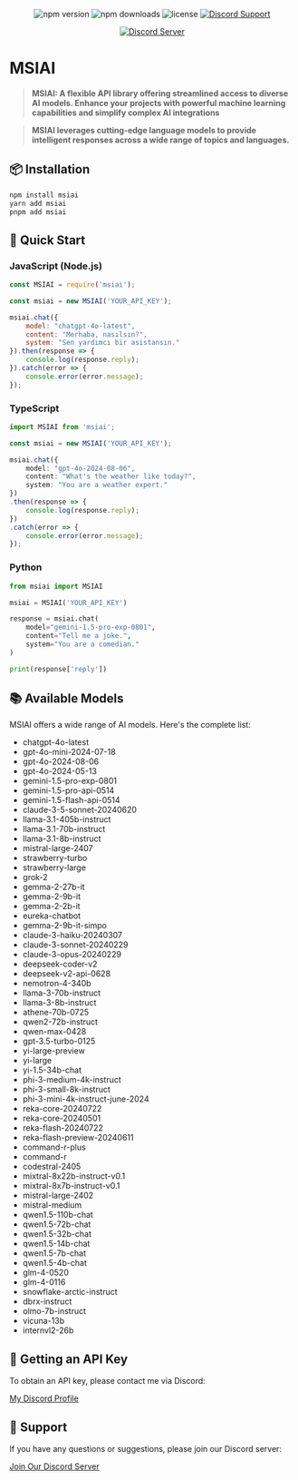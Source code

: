
<p align="center">
  <img src="https://img.shields.io/npm/v/msiai?style=for-the-badge" alt="npm version">
  <img src="https://img.shields.io/npm/dt/msiai?style=for-the-badge" alt="npm downloads">
  <img src="https://img.shields.io/npm/l/msiai?style=for-the-badge" alt="license">
  <a href="https://discord.com/users/657241749579759616" target="_blank">
    <img src="https://img.shields.io/badge/Discord-Support-7289DA?style=for-the-badge&logo=discord" alt="Discord Support">
  </a>
</p>

<p align="center">
  <a href="https://discord.gg/msidev">
    <img src="https://img.shields.io/discord/1275557243466678343?color=7289da&logo=discord&logoColor=white&style=for-the-badge" alt="Discord Server">
  </a>
</p>

# MSIAI

> **MSIAI: A flexible API library offering streamlined access to diverse AI models. Enhance your projects with powerful machine learning capabilities and simplify complex AI integrations**

> **MSIAI leverages cutting-edge language models to provide intelligent responses across a wide range of topics and languages.**

## 📦 Installation

```bash
npm install msiai
yarn add msiai
pnpm add msiai
```

## 🚀 Quick Start

### JavaScript (Node.js)

```javascript
const MSIAI = require('msiai');

const msiai = new MSIAI('YOUR_API_KEY');

msiai.chat({
    model: "chatgpt-4o-latest",
    content: "Merhaba, nasılsın?",
    system: "Sen yardımcı bir asistansın."
}).then(response => {
    console.log(response.reply);
}).catch(error => {
    console.error(error.message);
});
```

### TypeScript

```typescript
import MSIAI from 'msiai';

const msiai = new MSIAI('YOUR_API_KEY');

msiai.chat({
    model: "gpt-4o-2024-08-06",
    content: "What's the weather like today?",
    system: "You are a weather expert." 
})
.then(response => {
    console.log(response.reply);
})
.catch(error => {
    console.error(error.message);
});
```

### Python

```python
from msiai import MSIAI

msiai = MSIAI('YOUR_API_KEY')

response = msiai.chat(
    model="gemini-1.5-pro-exp-0801",
    content="Tell me a joke.",
    system="You are a comedian." 
)

print(response['reply'])
```

## 📚 Available Models

MSIAI offers a wide range of AI models. Here's the complete list:

- chatgpt-4o-latest
- gpt-4o-mini-2024-07-18
- gpt-4o-2024-08-06
- gpt-4o-2024-05-13
- gemini-1.5-pro-exp-0801
- gemini-1.5-pro-api-0514
- gemini-1.5-flash-api-0514
- claude-3-5-sonnet-20240620
- llama-3.1-405b-instruct
- llama-3.1-70b-instruct
- llama-3.1-8b-instruct
- mistral-large-2407
- strawberry-turbo
- strawberry-large
- grok-2
- gemma-2-27b-it
- gemma-2-9b-it
- gemma-2-2b-it
- eureka-chatbot
- gemma-2-9b-it-simpo
- claude-3-haiku-20240307
- claude-3-sonnet-20240229
- claude-3-opus-20240229
- deepseek-coder-v2
- deepseek-v2-api-0628
- nemotron-4-340b
- llama-3-70b-instruct
- llama-3-8b-instruct
- athene-70b-0725
- qwen2-72b-instruct
- qwen-max-0428
- gpt-3.5-turbo-0125
- yi-large-preview
- yi-large
- yi-1.5-34b-chat
- phi-3-medium-4k-instruct
- phi-3-small-8k-instruct
- phi-3-mini-4k-instruct-june-2024
- reka-core-20240722
- reka-core-20240501
- reka-flash-20240722
- reka-flash-preview-20240611
- command-r-plus
- command-r
- codestral-2405
- mixtral-8x22b-instruct-v0.1
- mixtral-8x7b-instruct-v0.1
- mistral-large-2402
- mistral-medium
- qwen1.5-110b-chat
- qwen1.5-72b-chat
- qwen1.5-32b-chat
- qwen1.5-14b-chat
- qwen1.5-7b-chat
- qwen1.5-4b-chat
- glm-4-0520
- glm-4-0116
- snowflake-arctic-instruct
- dbrx-instruct
- olmo-7b-instruct
- vicuna-13b
- internvl2-26b

## 🔑 Getting an API Key

To obtain an API key, please contact me via Discord:

[My Discord Profile](https://discord.com/users/657241749579759616)

## 🤝 Support

If you have any questions or suggestions, please join our Discord server:

[Join Our Discord Server](https://discord.gg/msidev)
